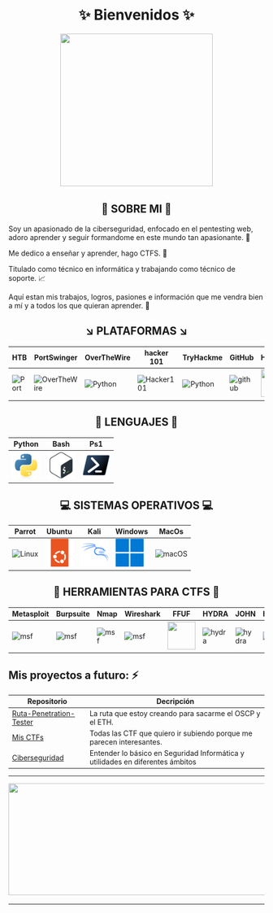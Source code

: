 <h1 align="center"> ✨ Bienvenidos ✨</font> </h1>

<p align="center"><img height=300px width=300px src="https://github.com/user-attachments/assets/28eba669-a8dd-418a-bc8d-cc7c8e147edc"></p>


<h2 align="center"> 👯 SOBRE MI 👯 </h2>

Soy un apasionado de la ciberseguridad, enfocado en el pentesting web, adoro aprender y seguir formandome en este mundo tan apasionante. 🔴

Me dedico a enseñar y aprender, hago CTFS. 🏴

Titulado como técnico en informática y trabajando como técnico de soporte. 📈

Aquí estan mis trabajos, logros, pasiones e información que me vendra bien a mí y a todos los que quieran aprender. 🥇

<h2 align="center"> ↘️ PLATAFORMAS ↘️ </h2>

| HTB | PortSwinger | OverTheWire | hacker 101 | TryHackme | GitHub | HackTricks | 
| -------- | -------- | -------- | -------- | -------- | -------- | --- | 
| <img src="https://github.com/user-attachments/assets/71ab48b1-1ae4-45f9-80f3-d08f37528f88" title="Python"  alt="Port" width="55" height="55"/>  | <img src="https://github.com/D4l1-web/D4l1-web/assets/79869523/bd290350-af83-4a58-98f5-e41fbfda01b7" title="Python"  alt="OverTheWire" width="55" height="55"/> | <img src="https://github.com/D4l1-web/D4l1-web/assets/79869523/4ac1796b-308f-4901-8267-5e5bfb3eb2a6" title="Python"  alt="Python" width="55" height="55"/>  | <img src="https://github.com/user-attachments/assets/67c967a3-a691-4aae-a3b4-30b556c48862" title="Python"  alt="Hacker101" width="55" height="55"/> |  <img src="https://github.com/user-attachments/assets/7db71473-f9db-46e4-986c-b3d49696dd91" title="Truhackme"  alt="Python" width="55" height="55"/>  | <img src="https://github.com/user-attachments/assets/caa233f3-5f53-46fd-894c-cae163d8a871" alt="github" width=55 height=55> | <img src="https://github.com/user-attachments/assets/5bdabb75-d291-41bc-a5f1-c9bb27454a16" width=55 height=55> 

<h2 align="center"> 📖 LENGUAJES 📖 </h2> 

| Python | Bash | Ps1 | 
| -------- | -------- | -------- |
| <img src="https://github.com/devicons/devicon/blob/master/icons/python/python-original.svg" title="Python"  alt="Python" width="55" height="55"/> | <img src="https://github.com/devicons/devicon/blob/master/icons/bash/bash-original.svg" title="Python"  alt="Python" width="55" height="55"/> | <img src="https://github.com/devicons/devicon/blob/master/icons/powershell/powershell-original.svg" title="Python"  alt="Python" width="55" height="55"/> |

<h2 align="center"> 💻 SISTEMAS OPERATIVOS 💻 </h2> 

| Parrot | Ubuntu | Kali | Windows | MacOs | 
| -------- | -------- | -------- | -------- | -------- |
| <img src="https://github.com/user-attachments/assets/eabc6626-ffe3-441a-85a8-977c62c00260" title="Linux"  alt="Linux" width="55" height="55"/> | <img src="https://github.com/devicons/devicon/blob/master/icons/ubuntu/ubuntu-original.svg" title="Ubuntu"  alt="Ubuntu" width="55" height="55"/> | <img src="https://github.com/canaleal/devicon/blob/new-icon-kali-linux/icons/kalilinux/kalilinux-original-wordmark.svg" title="Linux" alt="Linux" width="55" height="55"/> | <img src="https://github.com/devicons/devicon/blob/master/icons/windows11/windows11-original.svg" title="Linux"  alt="Linux" width="55" height="55"/> | <img src="https://github.com/user-attachments/assets/a2ab549e-2485-4f51-959c-dc6c7a0a7815" alt="macOS" width=55 height=55>

<h2 align="center"> 🧰 HERRAMIENTAS PARA CTFS 🧰 </h2>

| Metasploit | Burpsuite | Nmap | Wireshark | FFUF | HYDRA | JOHN | HASHCAT | SqlMap |
| --------- | --------- | --------- | --------- | --------- | --------- | ------ | ---- | --- |
| <img src="https://github.com/user-attachments/assets/20ef25fd-0a81-4102-bb49-8b8ff45ef3e2" alt="msf" width="55" height="55" /> | <img src="https://github.com/user-attachments/assets/b5862014-823b-45cb-9a3a-592475f2f404" alt="msf" width="85" height="55" /> | <img src="https://github.com/D4l1-web/D4l1-web/assets/79869523/b7acdf30-8619-4d19-bfa3-a337c0341eb3" alt="msf" width="55" height="55" /> | <img src="https://github.com/user-attachments/assets/240dfb24-ef2f-4772-af23-ca7ffb77714c" alt="msf" width="55" height="55" /> | <img src="https://github.com/user-attachments/assets/b2c02510-751c-4a08-ad3f-c8cfef0afb1d" width="55" height="55"> | <img src="https://github.com/user-attachments/assets/0f9dfc09-d78d-406f-ad04-81fa45866f93" alt="hydra" width="55" height="55"/> | <img src="https://github.com/user-attachments/assets/b2be2aa2-7e44-4a29-8efd-19ca244b5830" alt="hydra" width="55" height="55"/> | <img src="https://github.com/user-attachments/assets/02e65713-36d5-49d7-8c84-9fda17d925c2" alt="hydra" width="55" height="55"/> | <img src="https://github.com/user-attachments/assets/74a324fd-7fc3-45be-992a-e34ab3c3e074" width=55px height=55px>


## Mis proyectos a futuro: ⚡


Repositorio | Decripción
--- | ---
[Ruta-Penetration-Tester](https://github.com/d4l1v3rd3/PenetrationTester-Ruta) | La ruta que estoy creando para sacarme el OSCP y el ETH.
[Mis CTFs](https://github.com/d4l1v3rd3/CTF) | Todas las CTF que quiero ir subiendo porque me parecen interesantes.
[Ciberseguridad](https://github.com/d4l1v3rd3/Ciberseguridad) | Entender lo básico en Seguridad Informática y utilidades en diferentes ámbitos



---
<p align="center">
 <img width="800" height="220" src="https://streak-stats.demolab.com?user=d4l1v3rd3&theme=dark" >
</p>

---



<div id="header" align="center">
  <img src="https://komarev.com/ghpvc/?username=D4l1-web&style=for-the-badge&color=orange" alt=""/>
</div>

